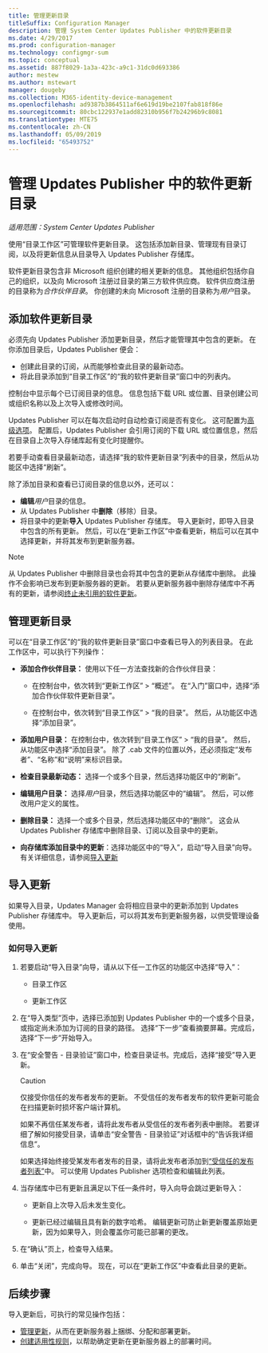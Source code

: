 ```yaml
---
title: 管理更新目录
titleSuffix: Configuration Manager
description: 管理 System Center Updates Publisher 中的软件更新目录
ms.date: 4/29/2017
ms.prod: configuration-manager
ms.technology: configmgr-sum
ms.topic: conceptual
ms.assetid: 887f8029-1a3a-423c-a9c1-31dc0d693386
author: mestew
ms.author: mstewart
manager: dougeby
ms.collection: M365-identity-device-management
ms.openlocfilehash: ad9387b3864511af6e619d19be2107fab818f86e
ms.sourcegitcommit: 80cbc122937e1add82310b956f7b24296b9c8081
ms.translationtype: MTE75
ms.contentlocale: zh-CN
ms.lasthandoff: 05/09/2019
ms.locfileid: "65493752"
---
```

# <a name="manage-software-update-catalogs-in-updates-publisher"></a>管理 Updates Publisher 中的软件更新目录

*适用范围：System Center Updates Publisher*

使用“目录工作区”可管理软件更新目录。 这包括添加新目录、管理现有目录订阅，以及将更新信息从目录导入 Updates Publisher 存储库。

软件更新目录包含非 Microsoft 组织创建的相关更新的信息。 其他组织包括你自己的组织，以及向 Microsoft 注册过目录的第三方软件供应商。 软件供应商注册的目录称为*合作伙伴目录*。 你创建的未向 Microsoft 注册的目录称为*用户*目录。

## <a name="add-software-update-catalogs"></a>添加软件更新目录
必须先向 Updates Publisher 添加更新目录，然后才能管理其中包含的更新。 在你添加目录后，Updates Publisher 便会：
-   创建此目录的订阅，从而能够检查此目录的最新动态。
-   将此目录添加到“目录工作区”的“我的软件更新目录”窗口中的列表内。  

控制台中显示每个已订阅目录的信息。 信息包括下载 URL 或位置、目录创建公司或组织名称以及上次导入或修改时间。

Updates Publisher 可以在每次启动时自动检查订阅是否有变化。 这可配置为[高级选项](/sccm/sum/tools/updates-publisher-options#advanced)。 配置后，Updates Publisher 会引用订阅的下载 URL 或位置信息，然后在目录自上次导入存储库起有变化时提醒你。

若要手动查看目录最新动态，请选择“我的软件更新目录”列表中的目录，然后从功能区中选择“刷新”。

除了添加目录和查看已订阅目录的信息以外，还可以：
-  **编辑***用户*目录的信息。
-  从 Updates Publisher 中**删除**（移除）目录。
-  将目录中的更新**导入** Updates Publisher 存储库。 导入更新时，即导入目录中包含的所有更新。 然后，可以在“更新工作区”中查看更新，稍后可以在其中选择更新，并将其发布到更新服务器。

> [!NOTE]   
> 从 Updates Publisher 中删除目录也会将其中包含的更新从存储库中删除。 此操作不会影响已发布到更新服务器的更新。 若要从更新服务器中删除存储库中不再有的更新，请参阅[终止未引用的软件更新](/sccm/sum/tools/updates-publisher-options#expire-unreferenced-software-updates)。

## <a name="manage-update-catalogs"></a>管理更新目录
可以在“目录工作区”的“我的软件更新目录”窗口中查看已导入的列表目录。 在此工作区中，可以执行下列操作：

-   **添加合作伙伴目录：** 使用以下任一方法查找新的合作伙伴目录：

    -   在控制台中，依次转到“更新工作区” > “概述”。 在“入门”窗口中，选择“添加合作伙伴软件更新目录”。

    -   在控制台中，依次转到“目录工作区” > “我的目录”。 然后，从功能区中选择“添加目录”。

-   **添加用户目录：** 在控制台中，依次转到“目录工作区” > “我的目录”。 然后，从功能区中选择“添加目录”。 除了 .cab 文件的位置以外，还必须指定“发布者”、“名称”和“说明”来标识目录。


-   **检查目录最新动态：** 选择一个或多个目录，然后选择功能区中的“刷新”。

-   **编辑用户目录：** 选择*用户*目录，然后选择功能区中的“编辑”。 然后，可以修改用户定义的属性。

-   **删除目录：** 选择一个或多个目录，然后选择功能区中的“删除”。 这会从 Updates Publisher 存储库中删除目录、订阅以及目录中的更新。

-   **向存储库添加目录中的更新**：选择功能区中的“导入”，启动“导入目录”向导。 有关详细信息，请参阅[导入更新](#import-updates)

## <a name="import-updates"></a>导入更新
如果导入目录，Updates Manager 会将相应目录中的更新添加到 Updates Publisher 存储库中。 导入更新后，可以将其发布到更新服务器，以供受管理设备使用。

### <a name="to-import-updates"></a>如何导入更新
1. 若要启动“导入目录”向导，请从以下任一工作区的功能区中选择“导入”：

   -   目录工作区

   -   更新工作区

2. 在“导入类型”页中，选择已添加到 Updates Publisher 中的一个或多个目录，或指定尚未添加为订阅的目录的路径。 选择“下一步”查看摘要屏幕。完成后，选择“下一步”开始导入。

3. 在“安全警告 - 目录验证”窗口中，检查目录证书。完成后，选择“接受”导入更新。

   > [!CAUTION]
   > 仅接受你信任的发布者发布的更新。 不受信任的发布者发布的软件更新可能会在扫描更新时损坏客户端计算机。
   > 
   >  如果不再信任某发布者，请将此发布者从受信任的发布者列表中删除。 若要详细了解如何接受目录，请单击“安全警告 - 目录验证”对话框中的“告诉我详细信息”。

   如果选择始终接受某发布者发布的目录，请将此发布者添加到[“受信任的发布者列表”](/sccm/sum/tools/updates-publisher-options#trusted-publishers)中。 可以使用 Updates Publisher 选项检查和编辑此列表。

4. 当存储库中已有更新且满足以下任一条件时，导入向导会跳过更新导入：

   -   更新自上次导入后未发生变化。

   -   更新已经过编辑且具有新的数字哈希。 编辑更新可防止新更新覆盖原始更新，因为如果导入，则会覆盖你可能已部署的更改。

5. 在“确认”页上，检查导入结果。

6. 单击“关闭”，完成向导。 现在，可以在“更新工作区”中查看此目录的更新。

## <a name="next-steps"></a>后续步骤
导入更新后，可执行的常见操作包括：
-   [管理更新](/sccm/sum/tools/manage-updates-with-updates-publisher)，从而在更新服务器上捆绑、分配和部署更新。
-   [创建适用性规则](/sccm/sum/tools/updates-publisher-applicability-rules)，以帮助确定更新在更新服务器上的部署时间。
